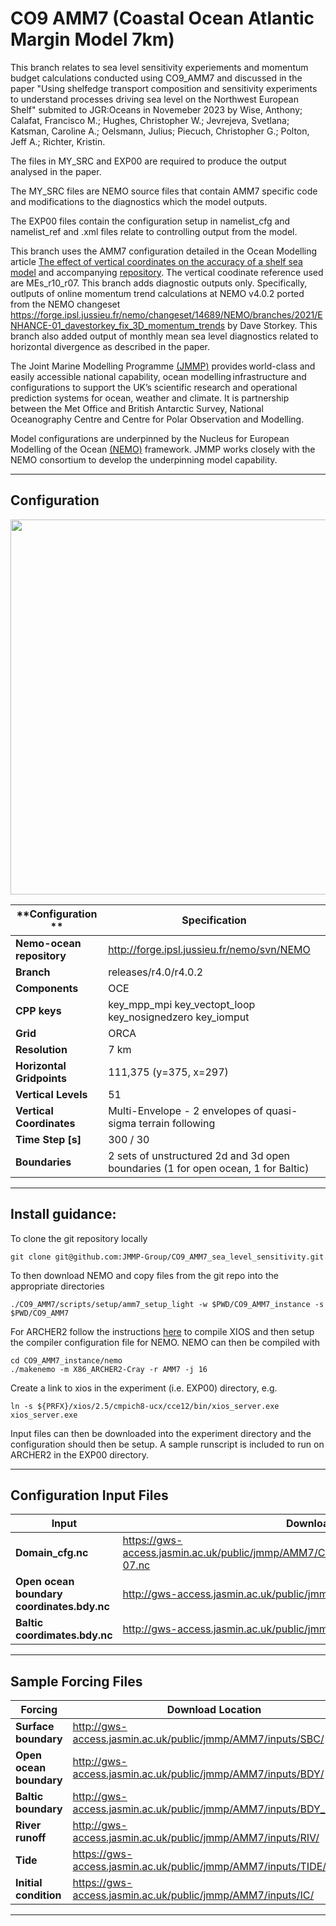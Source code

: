 # CO9 AMM7 (Coastal Ocean Atlantic Margin Model 7km) 

This branch relates to sea level sensitivity experiements and momentum budget calculations conducted using CO9_AMM7 and discussed in the paper "Using shelfedge transport composition and sensitivity experiments to understand processes driving sea level on the Northwest European Shelf" submited to JGR:Oceans in Novemeber 2023 by Wise, Anthony; Calafat, Francisco M.; Hughes, Christopher W.; Jevrejeva, Svetlana; Katsman, Caroline A.; Oelsmann, Julius; Piecuch, Christopher G.; Polton, Jeff A.; Richter, Kristin.

The files in MY_SRC and EXP00 are required to produce the output analysed in the paper.

The MY_SRC files are NEMO source files that contain AMM7 specific code and modifications to the diagnostics which the model outputs. 

The EXP00 files contain the configuration setup in namelist_cfg and namelist_ref and .xml files relate to controlling output from the model.

This branch uses the AMM7 configuration detailed in the Ocean Modelling article [The effect of vertical coordinates on the accuracy of a shelf sea model](https://doi.org/10.1016/j.ocemod.2021.101935) and accompanying [repository](https://zenodo.org/badge/latestdoi/235544712). The vertical coodinate reference used are MEs_r10_r07. This branch adds diagnostic outputs only. Specifically, outlputs of online momentum trend calculations at NEMO v4.0.2 ported from the NEMO changeset https://forge.ipsl.jussieu.fr/nemo/changeset/14689/NEMO/branches/2021/ENHANCE-01_davestorkey_fix_3D_momentum_trends by Dave Storkey. This branch also added output of monthly mean sea level diagnostics related to horizontal divergence as described in the paper.

The Joint Marine Modelling Programme [(JMMP)](https://www.metoffice.gov.uk/research/approach/collaboration/joint-marine-modelling-programme) provides world-class and easily accessible national capability, ocean modelling infrastructure and configurations to support the UK’s scientific research and operational prediction systems for ocean, weather and climate. It is partnership between the Met Office and British Antarctic Survey, National Oceanography Centre and Centre for Polar Observation and Modelling.

Model configurations are underpinned by the Nucleus for European Modelling of the Ocean [(NEMO)](https://www.nemo-ocean.eu) framework. JMMP works closely with the NEMO consortium to develop the underpinning model capability. 

---

## Configuration
<p align="center">
<img src="https://gws-access.jasmin.ac.uk/public/jmmp_collab/AMM7/CO9_repo/CO9_AMM7_domain_bathy.jpg" width="600" >
</p>

|  **Configuration ** | **Specification** |
|-------------- | -------------- |
| **Nemo-ocean repository** | http://forge.ipsl.jussieu.fr/nemo/svn/NEMO |
| **Branch** | releases/r4.0/r4.0.2 |
| **Components** | OCE |
| **CPP keys** | key_mpp_mpi key_vectopt_loop key_nosignedzero key_iomput |
| **Grid** | ORCA |
| **Resolution** | 7 km |
| **Horizontal Gridpoints** | 111,375 (y=375, x=297) |
| **Vertical Levels** | 51 |
| **Vertical Coordinates** | Multi-Envelope - 2 envelopes of quasi-sigma terrain following |
| **Time Step [s]** | 300 / 30 |
| **Boundaries** | 2 sets of unstructured 2d and 3d open boundaries (1 for open ocean, 1 for Baltic) |

---

## Install guidance:

To clone the git repository locally
```
git clone git@github.com:JMMP-Group/CO9_AMM7_sea_level_sensitivity.git
```

To then download NEMO and copy files from the git repo into the appropriate directories 
```
./CO9_AMM7/scripts/setup/amm7_setup_light -w $PWD/CO9_AMM7_instance -s $PWD/CO9_AMM7
```

For ARCHER2 follow the instructions [here](https://github.com/hpc-uk/build-instructions/tree/main/apps/NEMO) to compile XIOS and then setup the compiler configuration file for NEMO.
NEMO can then be compiled with
```
cd CO9_AMM7_instance/nemo
./makenemo -m X86_ARCHER2-Cray -r AMM7 -j 16
```

Create a link to xios in the experiment (i.e. EXP00) directory, e.g.
```
ln -s ${PRFX}/xios/2.5/cmpich8-ucx/cce12/bin/xios_server.exe xios_server.exe
```
Input files can then be downloaded into the experiment directory  and the configuration should then be setup. A sample runscript is included to run on ARCHER2 in the EXP00 directory.

---

## Configuration Input Files

|  **Input** | **Download Location** |
|-------------- | -------------- |
| **Domain_cfg.nc** | https://gws-access.jasmin.ac.uk/public/jmmp/AMM7/CO9_repo/domain_cfg_co9amm7_MEsL51r10-07.nc |
| **Open ocean boundary coordinates.bdy.nc** | http://gws-access.jasmin.ac.uk/public/jmmp/AMM7/grid/coordinates.bdy.nc |
| **Baltic coordimates.bdy.nc** | http://gws-access.jasmin.ac.uk/public/jmmp/AMM7/grid/coordinates.skagbdy.nc |

---

## Sample Forcing Files

| **Forcing** | **Download Location** |
|-------------- | ------------------|
| **Surface boundary** | http://gws-access.jasmin.ac.uk/public/jmmp/AMM7/inputs/SBC/ |
| **Open ocean boundary** | http://gws-access.jasmin.ac.uk/public/jmmp/AMM7/inputs/BDY/ |
| **Baltic boundary** | http://gws-access.jasmin.ac.uk/public/jmmp/AMM7/inputs/BDY_SKAG/ |
| **River runoff** | http://gws-access.jasmin.ac.uk/public/jmmp/AMM7/inputs/RIV/ |
| **Tide** | https://gws-access.jasmin.ac.uk/public/jmmp/AMM7/inputs/TIDE/ |
| **Initial condition** | https://gws-access.jasmin.ac.uk/public/jmmp/AMM7/inputs/IC/ |

---

